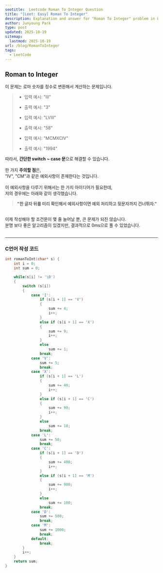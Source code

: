 ```yaml
---
seotitle:  Leetcode Roman To Integer Question 
title: "[Leet: Easy] Roman To Integer"
description: Explanation and answer for "Roman To Integer" problem in Leetcode.
author: Junyoung Park
type: post
updated: 2025-10-19
sitemap:
  lastmod: 2025-10-19
url: /blog/RomanToInteger
tags:
  - LeetCode
---
```



## Roman to Integer

이 문제는 로마 숫자를 정수로 변환해서 계산하는 문제입니다.<br>

> - 입력 예시: "III"
> - 출력 예시: "3"
> 
> 
> - 입력 예시: "LVIII"
> - 출력 예시: "58"
> 
> 
> - 입력 예시: "MCMXCIV"
> - 출력 예시: "1994"

따라서, **간단한 switch ~ case 문**으로 해결할 수 있습니다.<br><br>
한 가지 **주의할 점**은,<br>
"IV", "CM"과 같은 예외사항이 존재한다는 것입니다.<br>
<br>
이 예외사항을 다루기 위해서는 한 가지 아이디어가 필요한데,<br>
저의 경우에는 아래와 같이 생각했습니다.<br>

> **"한 글자 뒤를 미리 확인해서 예외사항이면 예외 처리하고 뒷문자까지 건너뛰자."**

<br>
이제 작성해야 할 조건문이 몇 줄 늘어날 뿐, 큰 문제가 되진 않습니다.<br>
분명 보다 좋은 알고리즘이 있겠지만, 결과적으로 0ms으로 풀 수 있었습니다.<br>
<br>
<hr/>

### C언어 작성 코드
```c
int romanToInt(char* s) {
    int i = 0;
    int sum = 0;

    while(s[i] != '\0')
    {
        switch (s[i])
        {
            case 'I':
                if (s[i + 1] == 'V')
                {
                    sum += 4; 
                    i++;
                }
                else if (s[i + 1] == 'X')
                {
                    sum += 9; 
                    i++;
                }
                else
                    sum += 1;
                break;
            case 'V':
                sum += 5;
                break;
            case 'X':
                if (s[i + 1] == 'L')
                {
                    sum += 40; 
                    i++;
                }
                else if (s[i + 1] == 'C')
                {
                    sum += 90; 
                    i++;
                }
                else
                    sum += 10;
                break;
            case 'L':
                sum += 50;
                break;
            case 'C':
                if (s[i + 1] == 'D')
                {
                    sum += 400; 
                    i++;
                }
                else if (s[i + 1] == 'M')
                {
                    sum += 900;
                    i++;
                }
                else
                    sum += 100;
                break;
            case 'D':
                sum += 500;
                break;
            case 'M':
                sum += 1000;
                break;
            default:
                break;
        }
        i++;
    }
    return sum;
}
```


